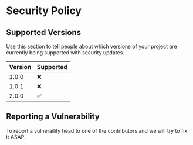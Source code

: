 # Security Policy

## Supported Versions

Use this section to tell people about which versions of your project are
currently being supported with security updates.

| Version |      Supported    |
| ------- | ------------------|
| 1.0.0   |         ❌        |
| 1.0.1   |         ❌        |
| 2.0.0   |         ✅        |


## Reporting a Vulnerability

To report a vulneraility head to one of the contributors and we will try to fix it ASAP.
